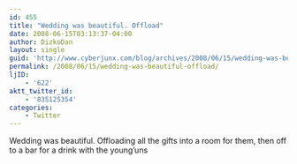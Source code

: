 ```yaml
---
id: 455
title: "Wedding was beautiful. Offload"
date: 2008-06-15T03:13:37-04:00
author: DizkoDan
layout: single
guid: 'http://www.cyberjunx.com/blog/archives/2008/06/15/wedding-was-beautiful-offload/'
permalink: /2008/06/15/wedding-was-beautiful-offload/
ljID:
    - '622'
aktt_twitter_id:
    - '835125354'
categories:
    - Twitter
---
```


Wedding was beautiful. Offloading all the gifts into a room for them, then off to a bar for a drink with the young’uns